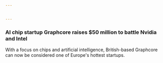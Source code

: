 ```yaml
---


---
```


### AI chip startup Graphcore raises $50 million to battle Nvidia and Intel

With a focus on chips and artificial intelligence, British-based Graphcore can now be considered one of Europe's hottest startups.